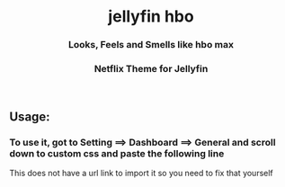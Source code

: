 <div align="center">
<h1>jellyfin hbo</h1>
<h3>Looks, Feels and Smells like hbo max</h3>
<h3>Netflix Theme for Jellyfin</h3>
</div>
<br>
<h2>Usage:</h2>
<h3> To use it, got to Setting ==> Dashboard ==> General and scroll down to custom css and paste the following line</h3>

This does not have a url link to import it so you need to fix that yourself
